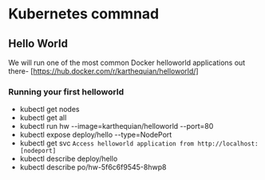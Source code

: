 # Kubernetes commnad
## Hello World
We will run one of the most common Docker helloworld applications out there- [https://hub.docker.com/r/karthequian/helloworld/]

### Running your first helloworld
* kubectl get nodes
* kubectl get all
* kubectl run hw --image=karthequian/helloworld --port=80
* kubectl expose deploy/hello --type=NodePort
* kubectl get svc `Access helloworld application from http://localhost:[nodeport]`
* kubectl describe deploy/hello
* kubectl describe po/hw-5f6c6f9545-8hwp8

### 
